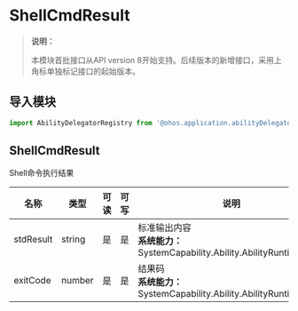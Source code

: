 # ShellCmdResult

> **说明：**
> 
> 本模块首批接口从API version 8开始支持。后续版本的新增接口，采用上角标单独标记接口的起始版本。

## 导入模块

```js
import AbilityDelegatorRegistry from '@ohos.application.abilityDelegatorRegistry'
```

## ShellCmdResult

Shell命令执行结果

| 名称      | 类型   | 可读 | 可写 | 说明                                                         |
| --------- | ------ | ---- | ---- | ------------------------------------------------------------ |
| stdResult | string | 是   | 是   | 标准输出内容<br/>**系统能力：** SystemCapability.Ability.AbilityRuntime.Core |
| exitCode  | number | 是   | 是   | 结果码<br/>**系统能力：** SystemCapability.Ability.AbilityRuntime.Core |
